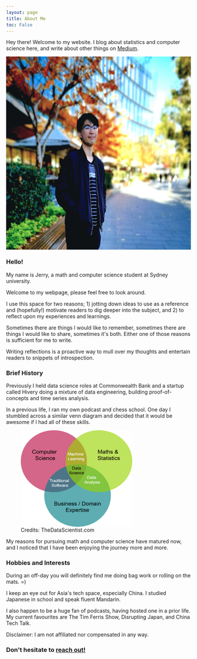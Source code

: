 ```yaml
---
layout: page
title: About Me
toc: False
---
```


<p class="message">
  Hey there! Welcome to my website. I blog about statistics and computer science here, and write about other things on <a href="https://medium.com/@jerry_ye_xu">Medium</a>.
</p>

<!-- <p align="center">
	<img src="/public/dp.jpg" width="250" height="250" alt="Profile Picture" align="center" style="position:relative;display:block;border-radius:90%;border-style:solid;border-color:black;border-width: 2.5px;">
</p> -->

<p align="center">
	<img src="/public/about_page_dp_crop2.jpg" width="607" height="526" alt="Profile Picture" align="center" style="position:relative;display:block;">
</p>

### Hello!

My name is Jerry, a math and computer science student at Sydney university.

Welcome to my webpage, please feel free to look around.

I use this space for two reasons; 1) jotting down ideas to use as a reference and (hopefully!) motivate readers to dig deeper into the subject, and 2) to reflect upon my experiences and learnings.

Sometimes there are things I would like to remember, sometimes there are things I would like to share, sometimes it's both. Either one of those reasons is sufficient for me to write.

Writing reflections is a proactive way to mull over my thoughts and entertain readers to snippets of introspection.

### Brief History

Previously I held data science roles at Commonwealth Bank and a startup called Hivery doing a mixture of data engineering, building proof-of-concepts and time series analysis.

In a previous life, I ran my own podcast and chess school. One day I stumbled across a similar venn diagram and decided that it would be awesome if I had all of these skills.

<p align="center">
    <figure>
  <img src="/public/data_science_venn_diagram.png" width="304" height="263" alt="Profile Picture" align="center" style="position:relative;display:block;">
  <figcaption>Credits: TheDataScientist.com</figcaption>
    </figure>
</p>

My reasons for pursuing math and computer science have matured now, and I noticed that I have been enjoying the journey more and more.

### Hobbies and Interests

During an off-day you will definitely find me doing bag work or rolling on the mats. =)

I keep an eye out for Asia's tech space, especially China. I studied Japanese in school and speak fluent Mandarin.

I also happen to be a huge fan of podcasts, having hosted one in a prior life. My current favourites are The Tim Ferris Show, Disrupting Japan, and China Tech Talk.

Disclaimer: I am not affiliated nor compensated in any way.

<h3 class="no_toc">Don't hesitate to <a href="mailto:jerryxu2500@gmail.com">reach out!</a></h3>
